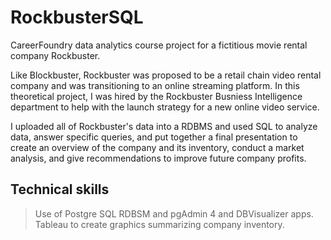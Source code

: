 # RockbusterSQL
CareerFoundry data analytics course project for a fictitious movie rental company Rockbuster.

Like Blockbuster, Rockbuster was proposed to be a retail chain video rental company and was transitioning to an online streaming platform. In this theoretical project, I was hired by the Rockbuster Busniess Intelligence department to help with the launch strategy for a new online video service.

I uploaded all of Rockbuster's data into a RDBMS and used SQL to analyze data, answer specific queries, and put together a final presentation to create an overview  of the company and its inventory, conduct a market analysis, and give recommendations to improve future company profits.

## Technical skills
> Use of Postgre SQL RDBSM and pgAdmin 4 and DBVisualizer apps.
> Tableau to create graphics summarizing company inventory.
